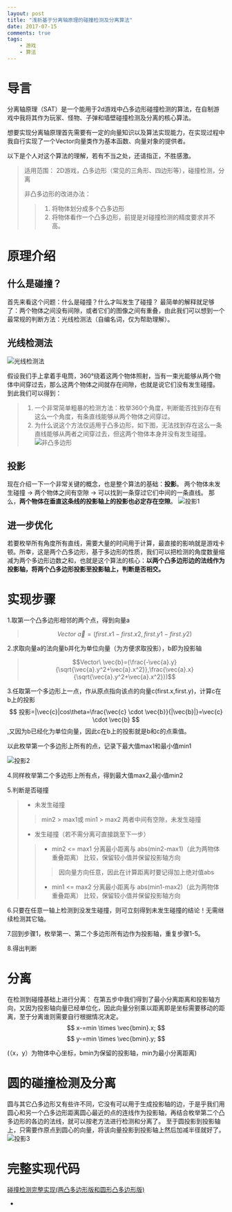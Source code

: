 ```yaml
---
layout: post
title: "浅析基于分离轴原理的碰撞检测及分离算法"
date: 2017-07-15
comments: true
tags: 
	- 游戏
	- 算法
---
```



# **导言**

分离轴原理（SAT）是一个能用于2d游戏中凸多边形碰撞检测的算法，在自制游戏中我将其作为玩家、怪物、子弹和墙壁碰撞检测及分离的核心算法。

想要实现分离轴原理首先需要有一定的向量知识以及算法实现能力，在实现过程中我自行实现了一个Vector向量类作为基本函数、向量对象的提供者。

以下是个人对这个算法的理解，若有不当之处，还请指正，不胜感激。

> 适用范围： 2D游戏，凸多边形（常见的三角形、四边形等），碰撞检测，分离
>
> 非凸多边形的改进办法：
>
> > 1. 将物体划分成多个凸多边形
> > 2. 将物体看作一个凸多边形，前提是对碰撞检测的精度要求并不高。

<!-- more -->

# **原理介绍**

## **什么是碰撞？**

首先来看这个问题：什么是碰撞？什么才叫发生了碰撞？ 最简单的解释就足够了：两个物体之间没有间隙，或者它们的图像之间有重叠，由此我们可以想到一个最常规的判断方法：光线检测法（自编名词，仅为帮助理解）。

## **光线检测法**

![光线检测法](http://ot1c7ttzm.bkt.clouddn.com/sat1.png)

假设我们手上拿着手电筒，360°绕着这两个物体照射，当有一束光能够从两个物体中间穿过去，那么这两个物体之间就存在间隙，也就是说它们没有发生碰撞。 到此我们可以得到：

> 1. 一个非常简单粗暴的检测方法：枚举360个角度，判断能否找到存在有这么一个角度，有条直线能够从两个物体之间穿过。
> 2. 为什么说这个方法仅适用于凸多边形，如下图，无法找到存在这么一条直线能够从两者之间穿过去，但这两个物体本身并没有发生碰撞。 ![非凸多边形](http://ot1c7ttzm.bkt.clouddn.com/sat2.png)

## **投影**

现在介绍一下一个非常关键的概念，也是整个算法的基础：**投影**。 两个物体未发生碰撞 -> 两个物体之间有空隙 -> 可以找到一条穿过它们中间的一条直线。 那么，**两个物体在垂直这条线的投影轴上的投影也必定存在空隙**。 ![投影1](http://ot1c7ttzm.bkt.clouddn.com/sat3.png)

## **进一步优化**

若要枚举所有角度所有直线，需要大量的时间用于计算，最直接的影响就是游戏卡顿。所幸，这是两个凸多边形，基于多边形的性质，我们可以把检测的角度数量缩减为两个多边形边数之和，也就是这个算法的核心：**以两个凸多边形边的法线作为投影轴，将两个凸多边形投影至投影轴上，判断是否相交。**

# **实现步骤**

1.取第一个凸多边形相邻的两个点，得到向量a

> $$Vector\ \vec{a}=(first.x1-first.x2,first.y1-first.y2)$$

2.求取向量a的法向量b并化为单位向量（为方便求取投影），b即为投影轴

> $$Vector\ \vec{b}=(\frac{-\vec{a}.y}{\sqrt{\vec{a}.y^2+\vec{a}.x^2}},\frac{\vec{a}.x}{\sqrt{\vec{a}.y^2+\vec{a}.x^2}})$$

3.任取第一个多边形上一点，作从原点指向该点的向量c(first.x,first.y)，计算c在b上的投影$$ 投影=|\vec{c}|cos\theta=\frac{\vec{c} \cdot \vec{b}}{|\vec{b}|}=\vec{c} \cdot \vec{b} $$,又因为b已经化为单位向量，因此c在b上的投影就是b和c的点乘值。

以此枚举第一个多边形上所有的点，记录下最大值max1和最小值min1

![投影2](http://ot1c7ttzm.bkt.clouddn.com/sat4.png)

4.同样枚举第二个多边形上所有点，得到最大值max2,最小值min2

5.判断是否碰撞

> - 未发生碰撞
>
> > min2 > max1或 min1 > max2 两者中间有空隙，未发生碰撞
>
> - 发生碰撞（若不需分离可直接跳至下一步）
>
> > - min2 <= max1 分离最小距离与 abs(min2-max1)（此为两物体重叠距离） 比较，保留较小值并保留投影轴方向
> >
> > > 因向量方向任意，因此在计算距离时要记得加上绝对值abs
> >
> > - min1 <= max2 分离最小距离与 abs(min1-max2)（此为两物体重叠距离） 比较，保留较小值并保留投影轴方向

6.只要在任意一轴上检测到没发生碰撞，则可立刻得到未发生碰撞的结论！无需继续检测其它轴。

7.回到步骤1，枚举第一、第二个多边形所有边作为投影轴，重复步骤1-5。

8.得出判断

# **分离**

在检测到碰撞基础上进行分离： 在第五步中我们得到了最小分离距离和投影轴方向，又因为投影轴向量已经单位化，因此向量分别乘以距离即是坐标需要移动的距离，至于分离谁则需要自行根据情况决定。 $$ x-=min \times \vec{bmin}.x; $$ $$ y-=min \times \vec{bmin}.y; $$

(（x，y）为物体中心坐标，bmin为保留的投影轴，min为最小分离距离)

# **圆的碰撞检测及分离**

圆与其它凸多边形又有些许不同，它没有可以用于生成投影轴的边，于是乎我们用圆心和另一个凸多边形距离圆心最近的点的连线作为投影轴，再结合枚举第二个凸多边形的各边的法线，就可以按老方法进行检测和分离了。 至于圆投影到投影轴上，只需要作原点到圆心的向量，将该向量投影到投影轴上然后加减半径就好了。 ![投影3](http://ot1c7ttzm.bkt.clouddn.com/sat5.png)

# **完整实现代码**

[碰撞检测完整实现(两凸多边形版和圆形凸多边形版)](https://gist.github.com/zedom1/8c5aa61a92e6c077307586303f30f0c6)

- ​
